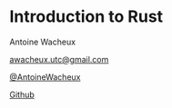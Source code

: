 
# Introduction to Rust

Antoine Wacheux

<awacheux.utc@gmail.com>

[@AntoineWacheux](https://twitter.com/AntoineWacheux)

[Github](https://github.com/shiroy)
